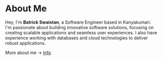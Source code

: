 # About Me  

Hey, I'm **Batrick Swaistan**, a Software Engineer based in Kanyakumari.  
I'm passionate about building innovative software solutions, focusing on creating scalable applications and seamless user experiences. I also have experience working with databases and cloud technologies to deliver robust applications.

More about me → [Info](https://batrick-swaistan-portfolio-new.vercel.app/)
